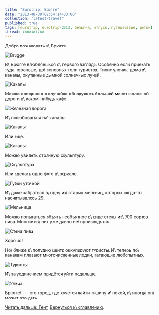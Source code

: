 ```yaml
---
title: "Eurotrip: Брюгге"
date: "2013-08-30T02:54:14+03:00"
collection: "latest-travel"
published: true
tags: [eurotrip, eurotrip-2013, бельгия, отпуск, путешествие, фотки]
thread: 1668487788
---
```


Добро пожаловать в\ Брюгге.

![Brugge](/images/travel/2013-08-eurotrip/brugge-welcome.jpg "Brugge")

В\ Брюгге влюбляешься с\ первого взгляда. Особенно если приехать туда пораньше, до\ основных толп туристов. Тихие
улочки, дома и\ каналы, окутанные дымкой солнечных лучей.

![Каналы](/images/travel/2013-08-eurotrip/brugge-channels-1.jpg "Каналы")

Можно совершенно случайно обнаружить большой макет железной дороги в\ каком-нибудь кафе.

![Железная дорога](/images/travel/2013-08-eurotrip/brugge-railroad-model.jpg "Железная дорога")

И\ полюбоваться на\ каналы.

![Каналы](/images/travel/2013-08-eurotrip/brugge-channels-2.jpg "Каналы")

Или ещё.

![Каналы](/images/travel/2013-08-eurotrip/brugge-channels-3.jpg "Каналы")

Можно увидеть странную скульптуру. 

![Скульптура](/images/travel/2013-08-eurotrip/brugge-statue.jpg "Скульптура")

Или сделать одно фото в\ зеркале.

![Губки уточкой](/images/travel/2013-08-eurotrip/brugge-mirror.jpg "Губки уточкой")

И\ даже забраться в\ одну из\ старых мельниц, которых когда-то насчитывалось 29.

![Мельница](/images/travel/2013-08-eurotrip/brugge-mill.jpg "Мельница")

Можно попытаться объять необъятное в\ виде стены из\ 700 сортов пива. Многие из\ них уже давно не\ производятся.

![Стена пива](/images/travel/2013-08-eurotrip/brugge-beer-wall.jpg "Стена пива")

Хорошо! 

Но\ ближе к\ полудню центр оккупируют туристы. И\ теперь по\ каналам плавают многочисленные лодки, катающие любопытных.

![Туристы](/images/travel/2013-08-eurotrip/brugge-tourists.jpg "Туристы")

И\ за уединением придётся уйти подальше.

![Улица](/images/travel/2013-08-eurotrip/brugge-street.jpg "Улица")

Брюгге\ --- это город, где хочется найти тишину и\ покой, и\ иногда он\ может это дать.

[Читать дальше: Гент](/post/eurotrip-ghent/). [Вернуться к\ оглавлению](/post/eurotrip-2013/).

